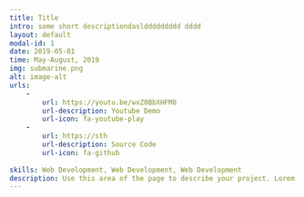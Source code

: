 ```yaml
---
title: Title
intro: some short descriptiondaslddddddddd dddd
layout: default
modal-id: 1
date: 2019-05-01
time: May-August, 2019
img: submarine.png
alt: image-alt
urls:
    - 
        url: https://youtu.be/wxZ0BbXHFM8
        url-description: Youtube Demo
        url-icon: fa-youtube-play
    - 
        url: https://sth
        url-description: Source Code
        url-icon: fa-github
    
skills: Web Development, Web Development, Web Development
description: Use this area of the page to describe your project. Lorem ipsum dolor sit amet, consectetur adipisicing elit. Mollitia neque assumenda ipsam nihil, molestias magnam, recusandae quos quis inventore quisquam velit asperiores, vitae? Reprehenderit soluta, eos quod consequuntur itaque. Nam.
---
```


